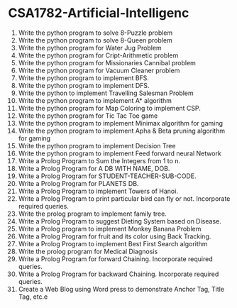# CSA1782-Artificial-Intelligenc
1. Write the python program to solve 8-Puzzle problem
2. Write the python program to solve 8-Queen problem
3. Write the python program for Water Jug Problem
4. Write the python program for Cript-Arithmetic problem
5. Write the python program for Missionaries Cannibal problem
6. Write the python program for Vacuum Cleaner problem
7. Write the python program to implement BFS.
8. Write the python program to implement DFS.
9. Write the python to implement Travelling Salesman Problem
10. Write the python program to implement A* algorithm
11. Write the python program for Map Coloring to implement CSP.
12. Write the python program for Tic Tac Toe game
13. Write the python program to implement Minimax algorithm for gaming
14. Write the python program to implement Apha & Beta pruning algorithm for gaming
15. Write the python program to implement Decision Tree
16. Write the python program to implement Feed forward neural Network
17. Write a Prolog Program to Sum the Integers from 1 to n.
18. Write a Prolog Program for A DB WITH NAME, DOB.
19. Write a Prolog Program for STUDENT-TEACHER-SUB-CODE.
20. Write a Prolog Program for PLANETS DB.
21. Write a Prolog Program to implement Towers of Hanoi.
22. Write a Prolog Program to print particular bird can fly or not. Incorporate required queries.
23. Write the prolog program to implement family tree.
24. Write a Prolog Program to suggest Dieting System based on Disease.
25. Write a Prolog program to implement Monkey Banana Problem
26. Write a Prolog Program for fruit and its color using Back Tracking.
27. Write a Prolog Program to implement Best First Search algorithm
28. Write the prolog program for Medical Diagnosis
29. Write a Prolog Program for forward Chaining. Incorporate required queries.
30. Write a Prolog Program for backward Chaining. Incorporate required queries.
31. Create a Web Blog using Word press to demonstrate Anchor Tag, Title Tag, etc.e
